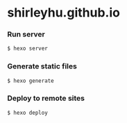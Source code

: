 # shirleyhu.github.io

### Run server

``` bash
$ hexo server
```

### Generate static files

``` bash
$ hexo generate
```

### Deploy to remote sites

``` bash
$ hexo deploy
```
